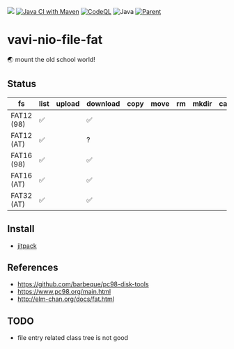 [![](https://jitpack.io/v/umjammer/vavi-nio-file-fat.svg)](https://jitpack.io/#umjammer/vavi-nio-file-fat)
[![Java CI with Maven](https://github.com/umjammer/vavi-nio-file-fat/actions/workflows/maven.yml/badge.svg)](https://github.com/umjammer/vavi-nio-file-fat/actions)
[![CodeQL](https://github.com/umjammer/vavi-nio-file-fat/actions/workflows/codeql.yml/badge.svg)](https://github.com/umjammer/vavi-nio-file-fat/actions/workflows/codeql.yml)
![Java](https://img.shields.io/badge/Java-8-b07219)
[![Parent](https://img.shields.io/badge/Parent-vavi--apps--fuse-pink)](https://github.com/umjammer/vavi-apps-fuse)

# vavi-nio-file-fat

🌏 mount the old school world!

## Status

| fs         | list | upload | download | copy | move | rm | mkdir | cache |
|------------|------|--------|----------|------|------|----|-------|-------|
| FAT12 (98) | ✅   |        | ✅        |      |   |  |    |    |
| FAT12 (AT) | ✅   |        | ?        |      |   |  |    |    |
| FAT16 (98) | ✅   |        | ✅        |      |   |  |    |    |
| FAT16 (AT) | ✅   |        | ✅        |      |   |  |    |    |
| FAT32 (AT) | ✅   |        | ✅        |      |   |  |    |    |

## Install

 * [jitpack](https://jitpack.io/#umjammer/vavi-nio-file-fat)

## References

 * https://github.com/barbeque/pc98-disk-tools
 * https://www.pc98.org/main.html
 * http://elm-chan.org/docs/fat.html

## TODO

 * file entry related class tree is not good